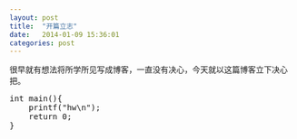 ```yaml
---
layout: post
title:  "开篇立志"
date:   2014-01-09 15:36:01
categories: post
---
```


很早就有想法将所学所见写成博客，一直没有决心，今天就以这篇博客立下决心把。

<pre>
int main(){
    printf("hw\n");
    return 0;
}
</pre>